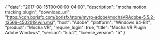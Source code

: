 {
   "date": "2017-08-15T00:00:00-04:00",
   "description": "mocha motion tracking plugin",
   "download_url": "https://cdn.borisfx.com/borisfx/store/mvrp-adobe/mochaVRAdobe-5.5.2-13566-4502019.win.msi",
   "host": "Adobe",
   "platform": "Windows 64-Bit",
   "product": "Mocha VR",
   "require_login": true,
   "title": "Mocha VR Plugin Adobe Windows",
   "version": "5.5.2",
   "license_version": "5"
}

